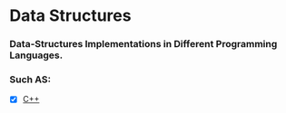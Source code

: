 # Data Structures

### Data-Structures Implementations in Different Programming Languages.

### Such AS:

- [x] [C++](./C++)
